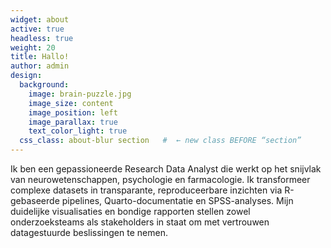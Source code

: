 ```yaml
---
widget: about
active: true
headless: true
weight: 20
title: Hallo!
author: admin
design:
  background:
    image: brain-puzzle.jpg
    image_size: content
    image_position: left
    image_parallax: true
    text_color_light: true
  css_class: about-blur section   #  ← new class BEFORE “section”
---
```


Ik ben een gepassioneerde Research Data Analyst die werkt op het snijvlak van neurowetenschappen, psychologie en farmacologie. Ik transformeer complexe datasets in transparante, reproduceerbare inzichten via R-gebaseerde pipelines, Quarto-documentatie en SPSS-analyses. Mijn duidelijke visualisaties en bondige rapporten stellen zowel onderzoeksteams als stakeholders in staat om met vertrouwen datagestuurde beslissingen te nemen.